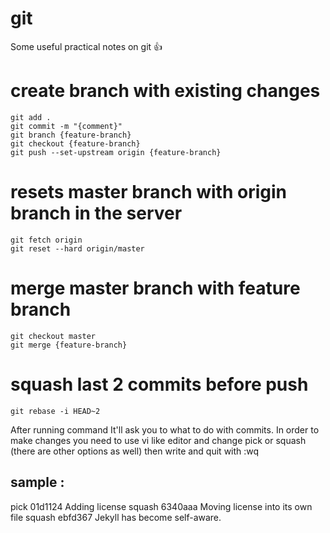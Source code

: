 # git
Some useful practical notes on git :+1:

# create branch with existing changes
```
git add .
git commit -m "{comment}"
git branch {feature-branch}
git checkout {feature-branch}
git push --set-upstream origin {feature-branch}
```

# resets master branch with origin branch in the server
```
git fetch origin
git reset --hard origin/master
```

# merge master branch with feature branch
```
git checkout master
git merge {feature-branch}
```

# squash last 2 commits before push
```
git rebase -i HEAD~2
```

After running command It'll ask you to what to do with commits. In order to make changes you need to use vi like editor and change pick or squash (there are other options as well) then write and quit with :wq  

## sample : 
pick 01d1124 Adding license
squash 6340aaa Moving license into its own file
squash ebfd367 Jekyll has become self-aware.
